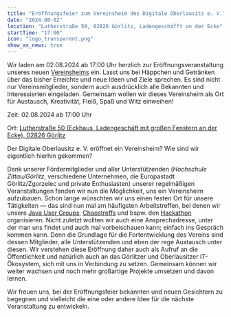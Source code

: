 ```yaml
---
title: "Eröffnungsfeier zum Vereinsheim des Digitale Oberlausitz e. V."
date: "2024-08-02"
location: "Lutherstraße 50, 02826 Görlitz, Ladengeschäfft an der Ecke"
startTime: "17:00"
icon: "logo_transparent.png"
show_as_news: true
---
```


Wir laden am 02.08.2024 ab 17:00 Uhr herzlich zur Eröffnungsveranstaltung unseres neuen [Vereinsheims](https://www.openstreetmap.org/?mlat=51.14581&mlon=14.97133#map=19/51.14581/14.97133) ein. Lasst uns bei Häppchen und Getränken über das bisher Erreichte und neue Ideen und Ziele sprechen. Es sind nicht nur Vereinsmitglieder, sondern auch ausdrücklich alle Bekannten und Interessierten eingeladen. Gemeinsam wollen wir dieses Vereinsheim als Ort für Austausch, Kreativität, Fleiß, Spaß und Witz einweihen!

Zeit: 02.08.2024 ab 17:00 Uhr

Ort: 
[Lutherstraße 50 (Eckhaus, Ladengeschäft mit großen Fenstern an der Ecke), 02826 Görlitz](https://www.openstreetmap.org/?mlat=51.14581&mlon=14.97133#map=19/51.14581/14.97133 "Eintrag der Adresse auf Open Street Maps")

<!--more-->

Der Digitale Oberlausitz e. V. eröffnet ein Vereinsheim? Wie sind wir eigentlich hierhin gekommen? 

Dank unserer Fördermitglieder und aller Unterstützenden (*Hochschule Zittau/Görlitz*, verschiedene Unternehmen, die Europastadt Görlitz/Zgorzelec und private Enthusiasten) unserer regelmäßigen Veranstaltungen fanden wir nun die Möglichkeit, uns ein Vereinsheim aufzubauen. Schon lange wünschten wir uns einen festen Ort für unsere Tätigkeiten — das sind nun mal am häufigsten Arbeitstreffen, bei denen wir unsere [Java User Groups](https://www.jug-gr.de/ "Website der Java User Group Görlitz"), [Chaostreffs](https://digitale-oberlausitz.eu/projekte/chaostreff/ "Projektseite des Chaostreffs") und bspw. den [Hackathon](https://hackathon.digitale-oberlausitz.eu/ "Hackathon Website") organisieren. Nicht zuletzt wollten wir auch eine Ansprechadresse, unter der man uns findet und auch mal vorbeischauen kann; einfach ins Gespräch kommen kann. Denn die Grundlage für die Fortentwicklung des Vereins sind dessen Mitglieder, alle Unterstützenden und eben der rege Austausch unter diesen. Wir verstehen diese Eröffnung daher auch als Aufruf an die Öffentlichkeit und natürlich auch an das Görlitzer und Oberlausitzer IT-Ökosystem, sich mit uns in Verbindung zu setzen. Gemeinsam können wir weiter wachsen und noch mehr großartige Projekte umsetzen und davon lernen.

Wir freuen uns, bei der Eröffnungsfeier bekannten und neuen Gesichtern zu begegnen und vielleicht die eine oder andere Idee für die nächste Veranstaltung zu entwickeln.
